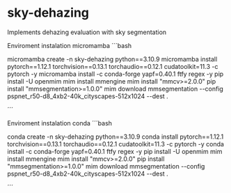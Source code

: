 # sky-dehazing
Implements dehazing evaluation with sky segmentation

Enviroment instalation micromamba
´´´bash

micromamba create -n sky-dehazing python==3.10.9
micromamba install pytorch==1.12.1 torchvision==0.13.1 torchaudio==0.12.1 cudatoolkit=11.3 -c pytorch -y
micromamba install -c conda-forge yapf=0.40.1 ftfy regex -y
pip install -U openmim
mim install mmengine
mim install "mmcv>=2.0.0"
pip install "mmsegmentation>=1.0.0"
mim download mmsegmentation --config pspnet_r50-d8_4xb2-40k_cityscapes-512x1024 --dest .

´´´

Enviroment instalation conda
´´´bash

conda create -n sky-dehazing python==3.10.9
conda install pytorch==1.12.1 torchvision==0.13.1 torchaudio==0.12.1 cudatoolkit=11.3 -c pytorch -y
conda install -c conda-forge yapf=0.40.1 ftfy regex -y
pip install -U openmim
mim install mmengine
mim install "mmcv>=2.0.0"
pip install "mmsegmentation>=1.0.0"
mim download mmsegmentation --config pspnet_r50-d8_4xb2-40k_cityscapes-512x1024 --dest .

´´´
